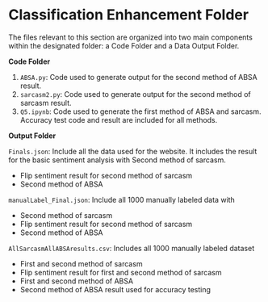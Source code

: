 # Classification Enhancement Folder

The files relevant to this section are organized into two main components within the designated folder: a Code Folder and a Data Output Folder.

**Code Folder**
1. `ABSA.py`: Code used to generate output for the second method of ABSA result. 
2. `sarcasm2.py`: Code used to generate output for the second method of sarcasm result.
3. `Q5.ipynb`: Code used to generate the first method of ABSA and sarcasm. Accuracy test code and result are included for all methods. 

**Output Folder**

`Finals.json`: Include all the data used for the website. It includes the result for the basic sentiment analysis with
Second method of sarcasm.
* Flip sentiment result for second method of sarcasm
* Second method of ABSA 

`manualLabel_Final.json`: Include all 1000 manually labeled data with
* Second method of sarcasm
* Flip sentiment result for second method of sarcasm
* Second method of ABSA 

`AllSarcasmAllABSAresults.csv`: Includes all 1000 manually labeled dataset
* First and second method of sarcasm 
* Flip sentiment result for first and second method of sarcasm
* First and second method of ABSA 
* Second method of ABSA result used for accuracy testing
